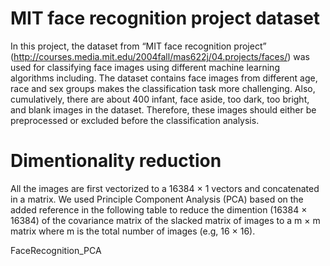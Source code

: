 # MIT face recognition project dataset
In this project, the dataset from “MIT face recognition project” (http://courses.media.mit.edu/2004fall/mas622j/04.projects/faces/) was used for classifying face images using different machine learning algorithms including. The dataset contains face images from different age, race and sex groups makes the classification task more challenging. Also, cumulatively, there are about 400 infant, face aside, too dark, too bright, and blank images in the dataset. Therefore, these images should either be preprocessed or excluded before the classification analysis. 

# Dimentionality reduction
All the images are first vectorized to a 16384 × 1 vectors and concatenated in a matrix. We used Principle Component Analysis (PCA) based on the added reference in the following table to reduce the dimention (16384 × 16384) of the covariance matrix of the slacked matrix of images to a m × m matrix where m is the total number of images (e.g, 16 × 16). 

FaceRecognition_PCA

